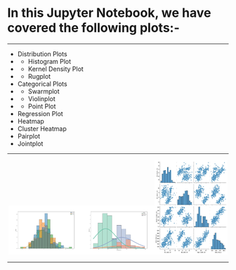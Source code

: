 <h1> In this Jupyter Notebook, we have covered the following plots:- </h1>
<hr>

- Distribution Plots
- - Histogram Plot
- - Kernel Density Plot
- - Rugplot
- Categorical Plots
- - Swarmplot
- - Violinplot
- - Point Plot
- Regression Plot
- Heatmap
- Cluster Heatmap
- Pairplot
- Jointplot
<hr>




<p align="center" width="100%">
    <img width="33%" src="histplot.jpeg"><img width="33%" src="hist.jpeg"><img width="33%" height="215" src="pairplot.jpeg">
</p>
<hr>
